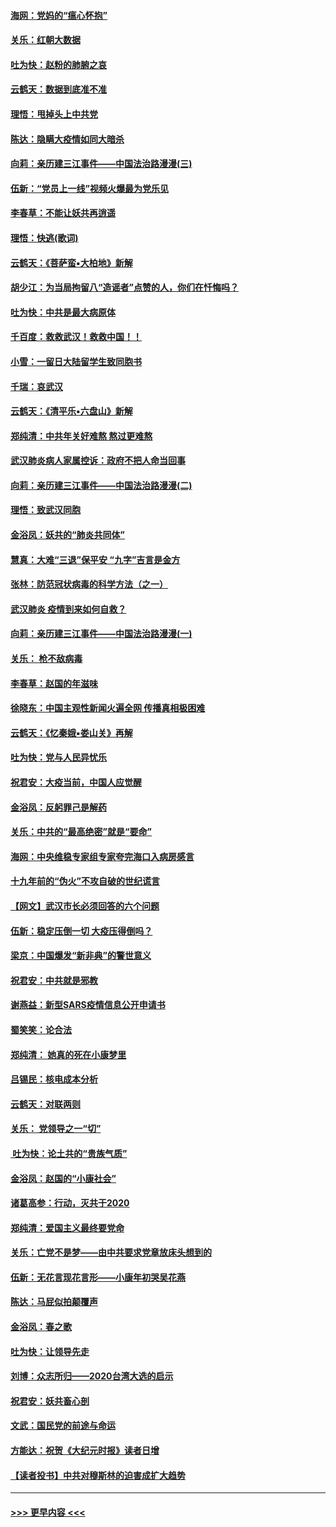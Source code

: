#### [海网：党妈的“瘟心怀抱”](../pages/nsc993/n11840740.md?t=02041055) 
#### [关乐：红朝大数据](../pages/nsc993/n11840675.md?t=02041055) 
#### [吐为快：赵粉的肺腑之哀](../pages/nsc993/n11840618.md?t=02041055) 
#### [云鹤天：数据到底准不准](../pages/nsc993/n11840325.md?t=02041055) 
#### [理悟：甩掉头上中共党](../pages/nsc993/n11838826.md?t=02041055) 
#### [陈达：隐瞒大疫情如同大暗杀](../pages/nsc993/n11838771.md?t=02041055) 
#### [向莉：亲历建三江事件——中国法治路漫漫(三)](../pages/nsc993/n11831825.md?t=02041055) 
#### [伍新：“党员上一线”视频火爆最为党乐见](../pages/nsc993/n11838200.md?t=02041055) 
#### [李春草：不能让妖共再逍遥](../pages/nsc993/n11838102.md?t=02041055) 
#### [理悟：快逃(歌词)](../pages/nsc993/n11838083.md?t=02041055) 
#### [云鹤天：《菩萨蛮▪大柏地》新解](../pages/nsc993/n11838059.md?t=02041055) 
#### [胡少江：为当局拘留八“造谣者”点赞的人，你们在忏悔吗？](../pages/nsc993/n11836801.md?t=02041055) 
#### [吐为快：中共是最大病原体](../pages/nsc993/n11836748.md?t=02041055) 
#### [千百度：救救武汉！救救中国！！](../pages/nsc993/n11836145.md?t=02041055) 
#### [小雪：一留日大陆留学生致同胞书](../pages/nsc993/n11834624.md?t=02041055) 
#### [千瑞：哀武汉](../pages/nsc993/n11833647.md?t=02041055) 
#### [云鹤天：《清平乐▪六盘山》新解](../pages/nsc993/n11833611.md?t=02041055) 
#### [郑纯清：中共年关好难熬 熬过更难熬](../pages/nsc993/n11833489.md?t=02041055) 
#### [武汉肺炎病人家属控诉：政府不把人命当回事](../pages/nsc993/n11833205.md?t=02041055) 
#### [向莉：亲历建三江事件——中国法治路漫漫(二)](../pages/nsc993/n11829102.md?t=02041055) 
#### [理悟：致武汉同胞](../pages/nsc993/n11831522.md?t=02041055) 
#### [金浴凤：妖共的“肺炎共同体”](../pages/nsc993/n11829448.md?t=02041055) 
#### [慧真：大难“三退”保平安 “九字”吉言是金方](../pages/nsc993/n11829501.md?t=02041055) 
#### [张林：防范冠状病毒的科学方法（之一）](../pages/nsc993/n11828618.md?t=02041055) 
#### [武汉肺炎 疫情到来如何自救？](../pages/nsc993/n11827632.md?t=02041055) 
#### [向莉：亲历建三江事件——中国法治路漫漫(一)](../pages/nsc993/n11827190.md?t=02041055) 
#### [关乐： 枪不敌病毒](../pages/nsc993/n11826746.md?t=02041055) 
#### [李春草：赵国的年滋味](../pages/nsc993/n11826321.md?t=02041055) 
#### [徐晓东：中国主观性新闻火遍全网 传播真相极困难](../pages/nsc993/n11826508.md?t=02041055) 
#### [云鹤天：《忆秦娥▪娄山关》再解](../pages/nsc993/n11824682.md?t=02041055) 
#### [吐为快：党与人民异忧乐](../pages/nsc993/n11824660.md?t=02041055) 
#### [祝君安：大疫当前，中国人应觉醒](../pages/nsc993/n11821946.md?t=02041055) 
#### [金浴凤：反躬罪己是解药](../pages/nsc993/n11820280.md?t=02041055) 
#### [关乐：中共的“最高绝密”就是“要命”](../pages/nsc993/n11816946.md?t=02041055) 
#### [海网：中央维稳专家组专家夸完海口入病房感言](../pages/nsc993/n11815138.md?t=02041055) 
#### [十九年前的“伪火”不攻自破的世纪谎言](../pages/nsc993/n11813238.md?t=02041055) 
#### [【网文】武汉市长必须回答的六个问题](../pages/nsc993/n11813848.md?t=02041055) 
#### [伍新：稳定压倒一切 大疫压得倒吗？](../pages/nsc993/n11812634.md?t=02041055) 
#### [梁京：中国爆发“新非典”的警世意义](../pages/nsc993/n11812554.md?t=02041055) 
#### [祝君安：中共就是邪教](../pages/nsc993/n11812431.md?t=02041055) 
#### [谢燕益：新型SARS疫情信息公开申请书](../pages/nsc993/n11808840.md?t=02041055) 
#### [蜀笑笑：论合法](../pages/nsc993/n11808064.md?t=02041055) 
#### [郑纯清： 她真的死在小康梦里](../pages/nsc993/n11806623.md?t=02041055) 
#### [吕锡民：核电成本分析](../pages/nsc993/n11806284.md?t=02041055) 
#### [云鹤天：对联两则](../pages/nsc993/n11805957.md?t=02041055) 
#### [关乐： 党领导之一“切”](../pages/nsc993/n11804505.md?t=02041055) 
#### [ 吐为快：论土共的“贵族气质”](../pages/nsc993/n11804490.md?t=02041055) 
#### [金浴凤：赵国的“小康社会”](../pages/nsc993/n11804452.md?t=02041055) 
#### [诸葛高参：行动，灭共于2020](../pages/nsc993/n11804120.md?t=02041055) 
#### [郑纯清：爱国主义最终要党命](../pages/nsc993/n11802197.md?t=02041055) 
#### [关乐：亡党不是梦——由中共要求党章放床头想到的](../pages/nsc993/n11802156.md?t=02041055) 
#### [伍新：无花言现花言形——小康年初哭吴花燕](../pages/nsc993/n11800044.md?t=02041055) 
#### [陈达：马屁似拍颠覆声](../pages/nsc993/n11800010.md?t=02041055) 
#### [金浴凤：春之歌](../pages/nsc993/n11797687.md?t=02041055) 
#### [吐为快：让领导先走](../pages/nsc993/n11797512.md?t=02041055) 
#### [刘博：众志所归——2020台湾大选的启示](../pages/nsc993/n11796878.md?t=02041055) 
#### [祝君安：妖共畜心剖](../pages/nsc993/n11794273.md?t=02041055) 
#### [文武：国民党的前途与命运](../pages/nsc993/n11794198.md?t=02041055) 
#### [方能达：祝贺《大纪元时报》读者日增](../pages/nsc993/n11793807.md?t=02041055) 
#### [【读者投书】中共对穆斯林的迫害成扩大趋势](../pages/nsc993/n11791371.md?t=02041055) 

----
#### [ >>> 更早内容 <<< ](../indexes/nsc993-earlier.md)
